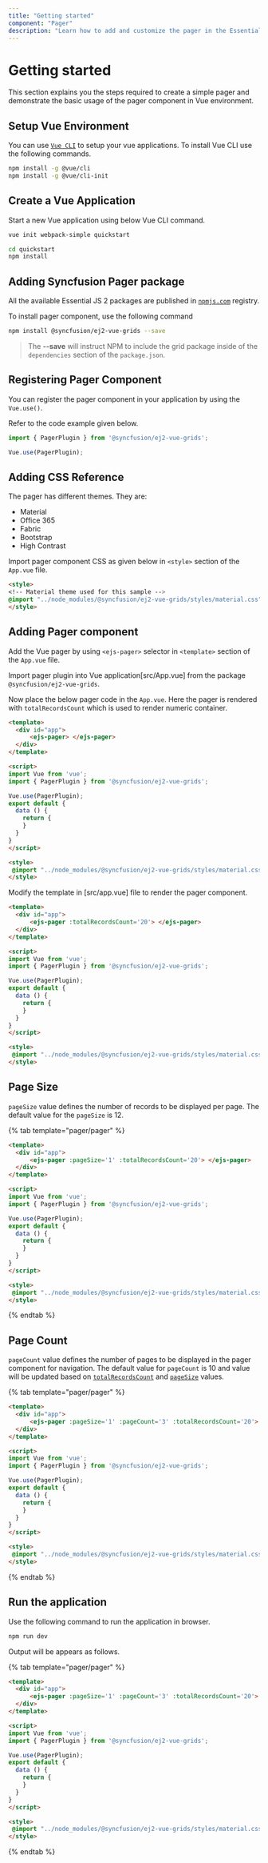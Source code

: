 ```yaml
---
title: "Getting started"
component: "Pager"
description: "Learn how to add and customize the pager in the Essential JS 2."
---
```


# Getting started

This section explains you the steps required to create a simple pager
and demonstrate the basic usage of the pager component in Vue environment.

## Setup Vue Environment

You can use [`Vue CLI`](https://github.com/vuejs/vue-cli) to setup your vue applications.
To install Vue CLI use the following commands.

```bash
npm install -g @vue/cli
npm install -g @vue/cli-init
```

## Create a Vue Application

Start a new Vue application using below Vue CLI command.

```bash
vue init webpack-simple quickstart

cd quickstart
npm install
```

## Adding Syncfusion Pager package

All the available Essential JS 2 packages are published in [`npmjs.com`](https://www.npmjs.com/~syncfusionorg) registry.

To install pager component, use the following command

```bash
npm install @syncfusion/ej2-vue-grids --save
```

> The **--save** will instruct NPM to include the grid package inside of the `dependencies` section of the `package.json`.

## Registering Pager Component

You can register the pager component in your application by using the `Vue.use()`.

Refer to the code example given below.

```typescript
import { PagerPlugin } from '@syncfusion/ej2-vue-grids';

Vue.use(PagerPlugin);
```

## Adding CSS Reference

The pager has different themes. They are:
* Material
* Office 365
* Fabric
* Bootstrap
* High Contrast

Import pager component CSS as given below in `<style>` section of the `App.vue` file.

```html
<style>
<!-- Material theme used for this sample -->
@import "../node_modules/@syncfusion/ej2-vue-grids/styles/material.css";
</style>
```

## Adding Pager component

Add the Vue pager by using `<ejs-pager>` selector in `<template>` section of the `App.vue` file.

Import pager plugin into Vue application[src/App.vue] from the package `@syncfusion/ej2-vue-grids`.

Now place the below pager code in the `App.vue`.
Here the pager is rendered with `totalRecordsCount` which is used to render numeric container.

```html
<template>
  <div id="app">
      <ejs-pager> </ejs-pager>
  </div>
</template>

<script>
import Vue from 'vue';
import { PagerPlugin } from '@syncfusion/ej2-vue-grids';

Vue.use(PagerPlugin);
export default {
  data () {
    return {
    }
  }
}
</script>

<style>
 @import "../node_modules/@syncfusion/ej2-vue-grids/styles/material.css";
</style>

```

Modify the template in [src/app.vue] file to render the pager component.

```html
<template>
  <div id="app">
      <ejs-pager :totalRecordsCount='20'> </ejs-pager>
  </div>
</template>

<script>
import Vue from 'vue';
import { PagerPlugin } from '@syncfusion/ej2-vue-grids';

Vue.use(PagerPlugin);
export default {
  data () {
    return {
    }
  }
}
</script>

<style>
 @import "../node_modules/@syncfusion/ej2-vue-grids/styles/material.css";
</style>

```

## Page Size

`pageSize` value defines the number of records to be displayed per page. The default value for the `pageSize` is 12.

{% tab template="pager/pager" %}

```html
<template>
  <div id="app">
      <ejs-pager :pageSize='1' :totalRecordsCount='20'> </ejs-pager>
  </div>
</template>

<script>
import Vue from 'vue';
import { PagerPlugin } from '@syncfusion/ej2-vue-grids';

Vue.use(PagerPlugin);
export default {
  data () {
    return {
    }
  }
}
</script>

<style>
 @import "../node_modules/@syncfusion/ej2-vue-grids/styles/material.css";
</style>

```

{% endtab %}

## Page Count

`pageCount` value defines the number of pages to be displayed in the pager component for navigation.
The default value for `pageCount` is 10 and value will be updated based on [`totalRecordsCount`](../api/pager/#totalrecordscount)
and [`pageSize`](#page-size) values.

{% tab template="pager/pager" %}

```html
<template>
  <div id="app">
      <ejs-pager :pageSize='1' :pageCount='3' :totalRecordsCount='20'> </ejs-pager>
  </div>
</template>

<script>
import Vue from 'vue';
import { PagerPlugin } from '@syncfusion/ej2-vue-grids';

Vue.use(PagerPlugin);
export default {
  data () {
    return {
    }
  }
}
</script>

<style>
 @import "../node_modules/@syncfusion/ej2-vue-grids/styles/material.css";
</style>

```

{% endtab %}

## Run the application

Use the following command to run the application in browser.

```javascript
npm run dev
```

Output will be appears as follows.

{% tab template="pager/pager" %}

```html
<template>
  <div id="app">
      <ejs-pager :pageSize='1' :pageCount='3' :totalRecordsCount='20'> </ejs-pager>
  </div>
</template>

<script>
import Vue from 'vue';
import { PagerPlugin } from '@syncfusion/ej2-vue-grids';

Vue.use(PagerPlugin);
export default {
  data () {
    return {
    }
  }
}
</script>

<style>
 @import "../node_modules/@syncfusion/ej2-vue-grids/styles/material.css";
</style>

```

{% endtab %}